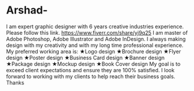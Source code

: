 # Arshad-
I am expert graphic designer with 6 years creative industries experience. Please follow this link. https://www.fiverr.com/share/yj9q25 I am master of Adobe Photoshop, Adobe Illustrator and Adobe InDesign. I always making design with my creativity and with my long time professional experience.  My preferred working area is:  ★Logo design ★Brochure design ★Flyer design ★Poster design ★Business Card design ★Banner design ★Package design ★Mockup design ★Book Cover design  My goal is to exceed client expectations and ensure they are 100% satisfied.  I look forward to working with my clients to help reach their business goals.  Thanks
